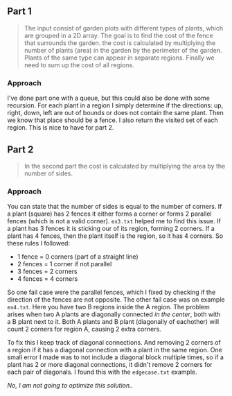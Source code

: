 ## Part 1

> The input consist of garden plots with different types of plants, which are grouped in a 2D array. The goal is to find the cost of the fence that surrounds the garden. the cost is calculated by multiplying the number of plants (area) in the garden by the perimeter of the garden. Plants of the same type can appear in separate regions. Finally we need to sum up the cost of all regions.

### Approach

I've done part one with a queue, but this could also be done with some recursion. For each plant in a region I simply determine if the directions: up, right, down, left are out of bounds or does not contain the same plant. Then we know that place should be a fence. I also return the visited set of each region. This is nice to have for part 2.

## Part 2

> In the second part the cost is calculated by multiplying the area by the number of sides.

### Approach

You can state that the number of sides is equal to the number of corners. If a plant (square) has 2 fences it either forms a corner or forms 2 parallel fences (which is not a valid corner). `ex3.txt` helped me to find this issue. If a plant has 3 fences it is sticking our of its region, forming 2 corners. If a plant has 4 fences, then the plant itself is the region, so it has 4 corners. So these rules I followed:

- 1 fence = 0 corners (part of a straight line)
- 2 fences = 1 corner if not parallel
- 3 fences = 2 corners
- 4 fences = 4 corners

So one fail case were the parallel fences, which I fixed by checking if the direction of the fences are not opposite. The other fail case was on example `ex4.txt`. Here you have two B regions inside the A region. The problem arises when two A plants are diagonally connected _in the center_, both with a B plant next to it. Both A plants and B plant (diagonally of eachother) will count 2 corners for region A, causing 2 extra corners.

To fix this I keep track of diagonal connections. And removing 2 corners of a region if it has a diagonal connection with a plant in the same region. One small error I made was to not include a diagonal block multiple times, so if a plant has 2 or more diagonal connections, it didn't remove 2 corners for each pair of diagonals. I found this with the `edgecase.txt` example.

_No, I am not going to optimize this solution.._
